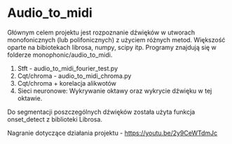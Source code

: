 # Audio_to_midi

Głównym celem projektu jest rozpoznanie dźwięków w utworach monofonicznych (lub polifonicznych) z użyciem różnych metod. Większość oparte na bibiotekach librosa, numpy, scipy itp.
Programy znajdują się w folderze monophonic/audio_to_midi.

1. Stft - audio_to_midi_fourier_test.py
2. Cqt/chroma - audio_to_midi_chroma.py
3. Cqt/chroma + korelacja alikwotów
4. Sieci neuronowe:
   Wykrywanie oktawy oraz wykrycie dźwięku w tej oktawie.
   
Do segmentacji poszczególnych dźwięków została użyta funkcja onset_detect z biblioteki Librosa.

Nagranie dotyczące działania projektu - https://youtu.be/2y9CeWTdmJc
